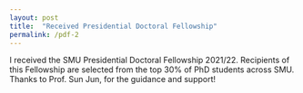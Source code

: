 ```yaml
---
layout: post
title:  "Received Presidential Doctoral Fellowship"
permalink: /pdf-2
---
```

I received the SMU Presidential Doctoral Fellowship 2021/22. Recipients of this Fellowship are selected from the top 30% of PhD students across SMU. Thanks to Prof. Sun Jun, for the guidance and support!
